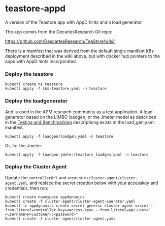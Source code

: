 # teastore-appd
A version of the Teastore app with AppD hints and a load generator

The app comes from the DecartesResearch Git repo:

https://github.com/DescartesResearch/TeaStore/wiki/

There is a manifest that was derived from the default single manifest K8s deployment described in the wiki above, but with docker hub pointers to the apps with AppD hints incorporated.

### Deploy the teastore

```
kubectl create ns teastore
kubectl apply -f iks-teastore.yaml -n teastore
```

### Deploy the loadgenerator

And is used in the APM research community as a test application.   A load generator based on the LIMBO loadgen, or the Jmeter model as described in the [Testing and Benchmarking](https://github.com/DescartesResearch/TeaStore/wiki/Testing-and-Benchmarking) descriptiong exists in the load_gen.yaml manifest.

```
kubectl apply -f loadgen/loadgen.yaml -n teastore
```

Or, for the Jmeter:

```
kubectl apply -f loadgen-jmeter/teastore_loadgen.yaml -n teastore
```

### Deploy the Cluster Agent

Update the `controllerUrl` and `account` in `cluster-agent/cluster-agent.yaml`, and replace the secret creation below with your accesskey and credentials, then run:

```
kubectl create namespace appdynamics
kubectl create -f cluster-agent/cluster-agent-operator.yaml
kubectl -n appdynamics create secret generic cluster-agent-secret --from-literal=controller-key=<access-key> --from-literal=api-user="<username>@<customer>:<password>"
kubectl create -f cluster-agent/cluster-agent.yaml 
```